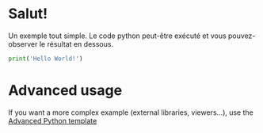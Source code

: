 # Salut!

Un exemple tout simple. Le code python peut-être exécuté et vous pouvez-observer le résultat en dessous.

```python runnable
print('Hello World!')
```

# Advanced usage

If you want a more complex example (external libraries, viewers...), use the [Advanced Python template](https://tech.io/select-repo/429)
